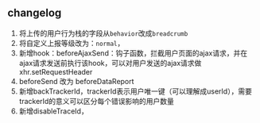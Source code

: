 ## changelog
1. 将上传的用户行为栈的字段从`behavior`改成`breadcrumb`
2. 将自定义上报等级改为：`normal`，
3. 新增hook：beforeAjaxSend：钩子函数，拦截用户页面的ajax请求，并在ajax请求发送前执行该hook，可以对用户发送的ajax请求做xhr.setRequestHeader
4. beforeSend 改为 beforeDataReport
5. 新增backTrackerId，trackerId表示用户唯一键（可以理解成userId），需要trackerId的意义可以区分每个错误影响的用户数量
6. 新增disableTraceId，